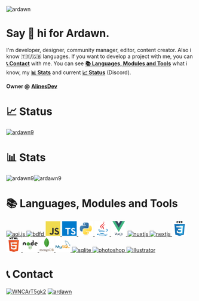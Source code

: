 ![ardawn](https://cdn.discordapp.com/attachments/851175590072418376/1229104055159230554/ardawnmor400.jpg?ex=662e775a&is=661c025a&hm=adf3b3a48ecd1bc5a94f62c5b10c093433ee952c65331f93668e9067160621e0&)

# Say 👋 hi for Ardawn. 
I'm developer, designer, community manager, editor, content creator. Also i know 🇹🇷/🇬🇧 languages. If you want to develop a project with me, you can **[📞 Contact](https://github.com/ardawn9#-contact)** with me. You can see **[📚 Languages, Modules and Tools](https://github.com/ardawn9#-languages-modules-and-tools)** what i know, my **[📊 Stats](https://github.com/ardawn9#-stats)** and current **[📈 Status](https://github.com/ardawn9#-status)** (Discord).

**Owner @** **[AlinesDev](https://github.com/AlinesDev)**

# 📈 Status

[![ardawn9](https://lanyard.cnrad.dev/api/825788663060627486)](https://discord.com/users/825788663060627486)

# 📊 Stats

<p><img align="left" src="https://github-readme-stats.vercel.app/api?username=ardawn9&theme=tokyonight&show_icons=true&locale=en" alt="ardawn9" /></p>

<p><img align="center-left" src="https://github-profile-trophy.vercel.app/?username=ardawn9&theme=tokyonight" alt="ardawn9" /></p>

# 📚 Languages, Modules and Tools
<p align="left"> <a href="https://aoi.js.org/" target="_blank" rel="noreferrer"> <img src="https://avatars.githubusercontent.com/u/83202021?s=200&v=4" alt="aoi.js" width="40" height="40"/> </a> <a href="https://botdesignerdiscord.com/" target="_blank" rel="noreferrer"> <img src="https://cdn.discordapp.com/emojis/766607515445231637.png?size=96&quality=lossless" alt="bdfd" width="40" height="40"/> </a> <a href="https://developer.mozilla.org/en-US/docs/Web/JavaScript" target="_blank" rel="noreferrer"> <img src="https://raw.githubusercontent.com/devicons/devicon/master/icons/javascript/javascript-original.svg" alt="javascript" width="40" height="40"/> </a> <a href="https://www.typescriptlang.org/" target="_blank" rel="noreferrer"> <img src="https://raw.githubusercontent.com/devicons/devicon/master/icons/typescript/typescript-original.svg" alt="typescript" width="40" height="40"/> <a href="https://www.python.org" target="_blank" rel="noreferrer"> <img src="https://raw.githubusercontent.com/devicons/devicon/master/icons/python/python-original.svg" alt="python" width="40" height="40"/> </a> <a href="https://www.java.com" target="_blank" rel="noreferrer"> <img src="https://raw.githubusercontent.com/devicons/devicon/master/icons/java/java-original.svg" alt="java" width="40" height="40"/> </a> </a> <a href="https://vuejs.org/" target="_blank" rel="noreferrer"> <img src="https://raw.githubusercontent.com/devicons/devicon/master/icons/vuejs/vuejs-original-wordmark.svg" alt="vuejs" width="40" height="40"/> </a> <a href="https://nuxtjs.org/" target="_blank" rel="noreferrer"> <img src="https://www.vectorlogo.zone/logos/nuxtjs/nuxtjs-icon.svg" alt="nuxtjs" width="40" height="40"/> </a> <a href="https://nextjs.org/" target="_blank" rel="noreferrer"> <img src="https://cdn.worldvectorlogo.com/logos/nextjs-2.svg" alt="nextjs" width="40" height="40"/> </a> <a href="https://www.w3schools.com/css/" target="_blank" rel="noreferrer"> <img src="https://raw.githubusercontent.com/devicons/devicon/master/icons/css3/css3-original-wordmark.svg" alt="css3" width="40" height="40"/> </a> <a href="https://www.w3.org/html/" target="_blank" rel="noreferrer"> <img src="https://raw.githubusercontent.com/devicons/devicon/master/icons/html5/html5-original-wordmark.svg" alt="html5" width="40" height="40"/> </a> <a href="https://nodejs.org" target="_blank" rel="noreferrer"> <img src="https://raw.githubusercontent.com/devicons/devicon/master/icons/nodejs/nodejs-original-wordmark.svg" alt="nodejs" width="40" height="40"/> </a> <a href="https://www.mongodb.com/" target="_blank" rel="noreferrer"> <img src="https://raw.githubusercontent.com/devicons/devicon/master/icons/mongodb/mongodb-original-wordmark.svg" alt="mongodb" width="40" height="40"/> </a> <a href="https://www.mysql.com/" target="_blank" rel="noreferrer"> <img src="https://raw.githubusercontent.com/devicons/devicon/master/icons/mysql/mysql-original-wordmark.svg" alt="mysql" width="40" height="40"/> </a> <a href="https://www.sqlite.org/" target="_blank" rel="noreferrer"> <img src="https://www.vectorlogo.zone/logos/sqlite/sqlite-icon.svg" alt="sqlite" width="40" height="40"/> </a> <a href="https://www.photoshop.com/en" target="_blank" rel="noreferrer"> <img src="https://www.gezginler.net/indir/resim-grafik/photoshopcc-1482932773.png" alt="photoshop" width="40" height="40"/> </a> <a href="https://www.adobe.com/in/products/illustrator.html" target="_blank" rel="noreferrer"> <img src="https://www.vectorlogo.zone/logos/adobe_illustrator/adobe_illustrator-icon.svg" alt="illustrator" width="40" height="40"/> </a> </p>

# 📞 Contact
<p align="left">
<a href="https://discord.gg/WNCArT5gk2" target="blank"><img align="center" src="https://www.svgrepo.com/show/353655/discord-icon.svg" alt="WNCArT5gk2" height="40" width="40" /></a>
<a href="https://www.youtube.com/c/ardawn" target="blank"><img align="center" src="https://www.svgrepo.com/show/475700/youtube-color.svg" alt="ardawn" height="40" width="40" /></a>
</p>
